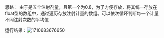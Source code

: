 
思路：
由于是五个注射剂量，且第一个为0.8，为了方便存放，将其统一存放在float型的数组中，通过遍历存放注射计量的数组。可以依次循环判断每一个计量不同注射次数的平均值

运行结果：![1710683676650](https://github.com/cqq2/-/assets/163744838/49f74bae-3164-41cf-8a6a-99c7d289d129)
